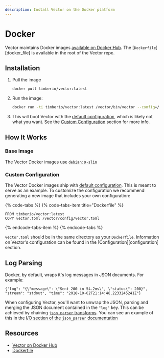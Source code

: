 ```yaml
---
description: Install Vector on the Docker platform
---
```


# Docker

Vector maintains Docker images [available on Docker Hub][docker_hub_vector].
The [`Dockerfile`][docker_file] is available in the root of the Vector repo.

## Installation

1. Pull the image

    ```bash
    docker pull timberio/vector:latest
    ```

2. Run the image:

    ```bash
    docker run -ti timberio/vector:latest /vector/bin/vector --config=/vector/config/vector.toml
    ```

3. This will boot Vector with the [default configuration][default_configuration],
   which is likely not what you want. See the [Custom Configuration](#custom-configuration)
   section for more info.

## How It Works

### Base Image

The Vector Docker images use [`debian:9-slim`][debian_base_image]

### Custom Configuration

The Vector Docker images ship with [default configuration][default_configuration].
This is meant to serve as an example. To customize the configuration we recommend
generating a new image that includes your own configuration:

{% code-tabs %}
{% code-tabs-item title="Dockerfile" %}
```
FROM timberio/vector:latest
COPY vector.toml /vector/config/vector.toml
```
{% endcode-tabs-item %}
{% endcode-tabs %}

`vector.toml` should be in the same directory as your `Dockerfile`. Information
on Vector's configuration can be found in the [Configuration][configuration]
section.

## Log Parsing

Docker, by default, wraps it's log messages in JSON documents. For example:

```
{"log": "{\"message\": \"Sent 200 in 54.2ms\", \"status\": 200}", "stream": "stdout", "time": "2018-10-02T21:14:48.2233245241Z"}
```

When configuring Vector, you'll want to unwrap the JSON, parsing and merging
the JSON document contained in the `"log"` key. This can be achieved by
chaining [`json_parser` transforms][json_parser_transform]. You can see an
example of this in the [I/O section of the `json_parser` documentation][json_parser_transform_io]

## Resources

* [Vector on Docker Hub][docker_hub_vector]
* [Dockerfile][dockerfile]


[default_configuration]: default_configuration
[debian_base_image]: https://hub.docker.com/_/debian/?tab=description
[docker_hub_vector]: https://hub.docker.com/r/timberio/vector
[dockerfile]: https://github.com/timberio/vector/blob/master/Dockerfile
[json_parser_transform]: ../../configuration/transforms/json_parser.md
[json_parser_transform_io]: ../../configuration/transforms/json_parser.md#i-o

